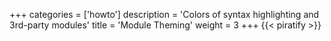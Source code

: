+++
categories = ['howto']
description = 'Colors of syntax highlighting and 3rd-party modules'
title = 'Module Theming'
weight = 3
+++
{{< piratify >}}